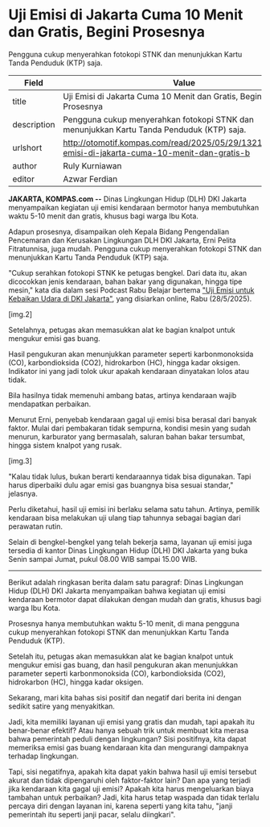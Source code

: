 # Uji Emisi di Jakarta Cuma 10 Menit dan Gratis, Begini Prosesnya

Pengguna cukup menyerahkan fotokopi STNK dan menunjukkan Kartu Tanda Penduduk (KTP) saja.

| Field       | Value                                                       |
|-------------|-------------------------------------------------------------|
| title       | Uji Emisi di Jakarta Cuma 10 Menit dan Gratis, Begini Prosesnya |
| description | Pengguna cukup menyerahkan fotokopi STNK dan menunjukkan Kartu Tanda Penduduk (KTP) saja. |
| urlshort    | http://otomotif.kompas.com/read/2025/05/29/132100315/uji-emisi-di-jakarta-cuma-10-menit-dan-gratis-b |
| author      | Ruly Kurniawan |
| editor      | Azwar Ferdian |

**JAKARTA, KOMPAS.com --** Dinas Lingkungan Hidup (DLH) DKI Jakarta menyampaikan kegiatan uji emisi kendaraan bermotor hanya membutuhkan waktu 5-10 menit dan gratis, khusus bagi warga Ibu Kota.

Adapun prosesnya, disampaikan oleh Kepala Bidang Pengendalian Pencemaran dan Kerusakan Lingkungan DLH DKI Jakarta, Erni Pelita Fitratunnisa, juga mudah. Pengguna cukup menyerahkan fotokopi STNK dan menunjukkan Kartu Tanda Penduduk (KTP) saja.

"Cukup serahkan fotokopi STNK ke petugas bengkel. Dari data itu, akan dicocokkan jenis kendaraan, bahan bakar yang digunakan, hingga tipe mesin," kata dia dalam sesi Podcast Rabu Belajar bertema [\"Uji Emisi untuk Kebaikan Udara di DKI Jakarta\"](https://www.youtube.com/watch?v=SoRBHyfG490), yang disiarkan online, Rabu (28/5/2025).

\[img.2\]

Setelahnya, petugas akan memasukkan alat ke bagian knalpot untuk mengukur emisi gas buang.

Hasil pengukuran akan menunjukkan parameter seperti karbonmonoksida (CO), karbondioksida (CO2), hidrokarbon (HC), hingga kadar oksigen. Indikator ini yang jadi tolok ukur apakah kendaraan dinyatakan lolos atau tidak.

Bila hasilnya tidak memenuhi ambang batas, artinya kendaraan wajib mendapatkan perbaikan. 

Menurut Erni, penyebab kendaraan gagal uji emisi bisa berasal dari banyak faktor. Mulai dari pembakaran tidak sempurna, kondisi mesin yang sudah menurun, karburator yang bermasalah, saluran bahan bakar tersumbat, hingga sistem knalpot yang rusak.

\[img.3\]

"Kalau tidak lulus, bukan berarti kendaraannya tidak bisa digunakan. Tapi harus diperbaiki dulu agar emisi gas buangnya bisa sesuai standar," jelasnya.

Perlu diketahui, hasil uji emisi ini berlaku selama satu tahun. Artinya, pemilik kendaraan bisa melakukan uji ulang tiap tahunnya sebagai bagian dari perawatan rutin.

Selain di bengkel-bengkel yang telah bekerja sama, layanan uji emisi juga tersedia di kantor Dinas Lingkungan Hidup (DLH) DKI Jakarta yang buka Senin sampai Jumat, pukul 08.00 WIB sampai 15.00 WIB.

---
Berikut adalah ringkasan berita dalam satu paragraf: Dinas Lingkungan Hidup (DLH) DKI Jakarta menyampaikan bahwa kegiatan uji emisi kendaraan bermotor dapat dilakukan dengan mudah dan gratis, khusus bagi warga Ibu Kota.

 Prosesnya hanya membutuhkan waktu 5-10 menit, di mana pengguna cukup menyerahkan fotokopi STNK dan menunjukkan Kartu Tanda Penduduk (KTP).

 Setelah itu, petugas akan memasukkan alat ke bagian knalpot untuk mengukur emisi gas buang, dan hasil pengukuran akan menunjukkan parameter seperti karbonmonoksida (CO), karbondioksida (CO2), hidrokarbon (HC), hingga kadar oksigen.



Sekarang, mari kita bahas sisi positif dan negatif dari berita ini dengan sedikit satire yang menyakitkan.

 Jadi, kita memiliki layanan uji emisi yang gratis dan mudah, tapi apakah itu benar-benar efektif? Atau hanya sebuah trik untuk membuat kita merasa bahwa pemerintah peduli dengan lingkungan? Sisi positifnya, kita dapat memeriksa emisi gas buang kendaraan kita dan mengurangi dampaknya terhadap lingkungan.

 Tapi, sisi negatifnya, apakah kita dapat yakin bahwa hasil uji emisi tersebut akurat dan tidak dipengaruhi oleh faktor-faktor lain? Dan apa yang terjadi jika kendaraan kita gagal uji emisi? Apakah kita harus mengeluarkan biaya tambahan untuk perbaikan? Jadi, kita harus tetap waspada dan tidak terlalu percaya diri dengan layanan ini, karena seperti yang kita tahu, "janji pemerintah itu seperti janji pacar, selalu diingkari".
